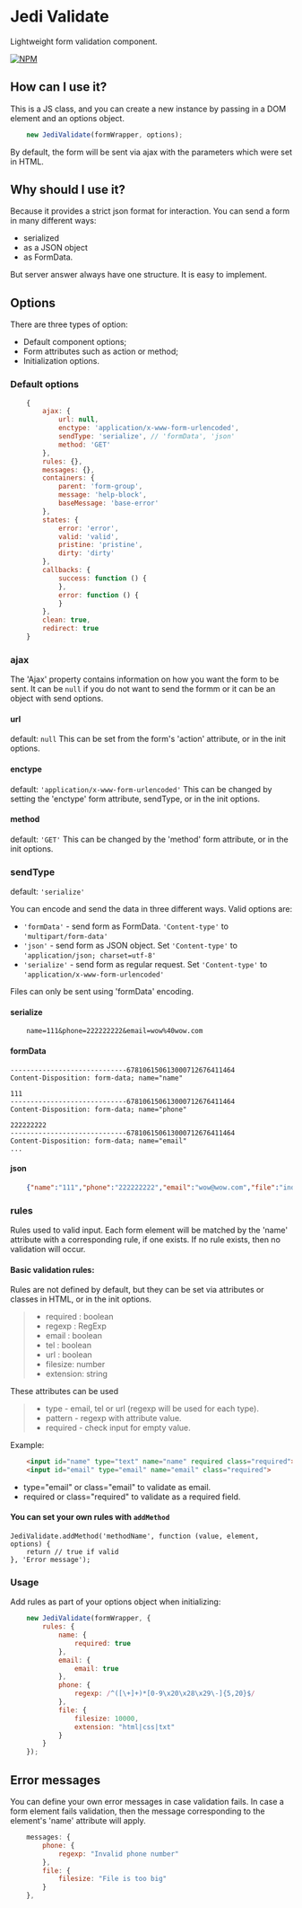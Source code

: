 # Jedi Validate
Lightweight form validation component.

[![NPM](https://nodei.co/npm/jedi-validate.png?downloads=true&downloadRank=true&stars=true)](https://nodei.co/npm/jedi-validate/)

## How can I use it?

This is a JS class, and you can create a new instance by passing in a DOM element and an options object.

```javascript
    new JediValidate(formWrapper, options);
```

By default, the form will be sent via ajax with the parameters which were set in HTML.

## Why should I use it?

Because it provides a strict json format for interaction. You can send a form in many different ways:

* serialized
* as a JSON object
* as FormData.

But server answer always have one structure. It is easy to implement. 

## Options

There are three types of option:

* Default component options;
* Form attributes such as action or method;
* Initialization options.

### Default options

```javascript
    {
        ajax: {
            url: null,
            enctype: 'application/x-www-form-urlencoded',
            sendType: 'serialize', // 'formData', 'json'
            method: 'GET'
        },
        rules: {},
        messages: {},
        containers: {
            parent: 'form-group',
            message: 'help-block',
            baseMessage: 'base-error'
        },
        states: {
            error: 'error',
            valid: 'valid',
            pristine: 'pristine',
            dirty: 'dirty'
        },
        callbacks: {
            success: function () {
            },
            error: function () {
            }
        },
        clean: true,
        redirect: true
    }
```

### ajax
The 'Ajax' property contains information on how you want the form to be sent.
It can be ```null``` if you do not want to send the formm or it can be an object with send options.

#### url
default: ```null```
This can be set from the form's 'action' attribute, or in the init options.

#### enctype
default: ```'application/x-www-form-urlencoded'```
This can be changed by setting the 'enctype' form attribute, sendType, or in the init options.

#### method
default: ```'GET'```
This can be changed by the 'method' form attribute, or in the init options.

### sendType
default: ```'serialize'```

You can encode and send the data in three different ways. Valid options are:
 
* ```'formData'``` - send form as FormData. ```'Content-type'``` to ```'multipart/form-data'```
* ```'json'``` - send form as JSON object. Set ```'Content-type'``` to ```'application/json; charset=utf-8'```
* ```'serialize'``` - send form as regular request. Set ```'Content-type'``` to ```'application/x-www-form-urlencoded'```

Files can only be sent using 'formData' encoding.

#### serialize

```
    name=111&phone=222222222&email=wow%40wow.com
```

#### formData

```
-----------------------------678106150613000712676411464
Content-Disposition: form-data; name="name"

111
-----------------------------678106150613000712676411464
Content-Disposition: form-data; name="phone"

222222222
-----------------------------678106150613000712676411464
Content-Disposition: form-data; name="email"
...
```

#### json

```json
    {"name":"111","phone":"222222222","email":"wow@wow.com","file":"index.html"}
```

### rules

Rules used to valid input. Each form element will be matched by the 'name' attribute with a corresponding rule, if one exists. If no rule exists, then no validation will occur.

#### Basic validation rules:

Rules are not defined by default, but they can be set via attributes or classes in HTML, or in the init options.

> - required :  boolean
> - regexp : RegExp
> - email :  boolean
> - tel :  boolean
> - url :  boolean
> - filesize: number
> - extension: string

These attributes can be used
> - type - email, tel or url (regexp will be used for each type).
> - pattern - regexp with attribute value.
> - required - check input for empty value.

Example:

```html
    <input id="name" type="text" name="name" required class="required">
    <input id="email" type="email" name="email" class="required">
```

* type="email" or class="email" to validate as email.
* required or class="required" to validate as a required field.

#### You can set your own rules with ```addMethod```

```
JediValidate.addMethod('methodName', function (value, element, options) {
    return // true if valid
}, 'Error message');
```

### Usage

Add rules as part of your options object when initializing:

```javascript
    new JediValidate(formWrapper, {
        rules: {
            name: {
                required: true
            },
            email: {
                email: true
            },
            phone: {
                regexp: /^([\+]+)*[0-9\x20\x28\x29\-]{5,20}$/
            },
            file: {
                filesize: 10000,
                extension: "html|css|txt"
            }
        }
    });
```

## Error messages

You can define your own error messages in case validation fails. In case a form element fails validation, then the message corresponding to the element's 'name' attribute will apply.

```javascript
    messages: {
        phone: {
            regexp: "Invalid phone number"
        },
        file: {
            filesize: "File is too big"
        }
    },
```
